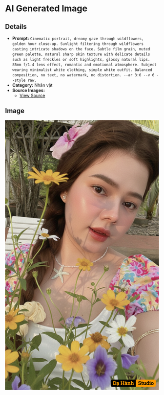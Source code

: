 # AI Generated Image

## Details
- **Prompt:** `Cinematic portrait, dreamy gaze through wildflowers, golden hour close-up. Sunlight filtering through wildflowers casting intricate shadows on the face. Subtle film grain, muted green palette, natural sharp skin texture with delicate details such as light freckles or soft highlights, glossy natural lips. 85mm f/1.4 lens effect, romantic and emotional atmosphere. Subject wearing minimalist white clothing, simple white outfit. Balanced composition, no text, no watermark, no distortion. --ar 3:6 --v 6 --style raw.`
- **Category:** Nhân vật
- **Source Images:**
  - [View Source](https://raw.githubusercontent.com/lenzcomvth/ImageLibrary/main/Female.png)

## Image
![AI Generated Image](./image-2025-10-06T20-45-58-698Z-vg7bq.png)